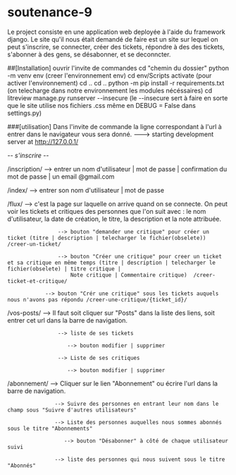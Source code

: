 # soutenance-9

Le project consiste en une application web deployée à l'aide du framework django. Le site qu'il nous était demandé de faire est un site sur lequel on peut s'inscrire, se connecter, créer des tickets, répondre à des des tickets, s'abonner à des gens, se désabonner, et se deconncter.

##[Installation]
ouvrir l'invite de commandes
cd "chemin du dossier"
python -m venv env (creer l'environnement env)
cd env/Scripts
activate (pour activer l'environnement)
cd ..
cd ..
python -m pip install -r requirements.txt (on telecharge dans notre environnement les modules nécéssaires)
cd  litreview
manage.py runserver --insecure (le --insecure sert à faire en sorte que le site utilise nos fichiers .css même en DEBUG = False dans settings.py)

###[utilisation]
Dans l'invite de commande la ligne correspondant à l'url à entrer dans le navigateur vous sera donné. 
---> starting development server at http://127.0.0.1/

*-- s'inscrire --*

/inscription/   --> entrer un nom d'utilisateur | mot de passe | confirmation du mot de passe | un email @gmail.com 

/index/         --> entrer son nom d'utilisateur | mot de passe

/flux/          --> c'est la page sur laquelle on arrive quand on se connecte. On peut voir les tickets et critiques des personnes que l'on suit avec : le nom d'utilisateur, la                     date de création, le titre, la description et la note attribuée. 

                    --> bouton "demander une critique" pour créer un ticket (titre | description | telecharger le fichier(obselete)) /creer-un-ticket/
                    
                    --> bouton "Créer une critique" pour creer un ticket et sa critique en même temps (titre | description | telecharger le fichier(obselete) | titre critique |
                        Note critique | Commentaire critique)  /creer-ticket-et-critique/
                        
                --> bouton "Crér une critique" sous les tickets auquels nous n'avons pas répondu /creer-une-critique/{ticket_id}/
                
                
/vos-posts/     --> Il faut soit cliquer sur "Posts" dans la liste des liens, soit entrer cet url dans la barre de navigation.

                    --> liste de ses tickets
                    
                       --> bouton modifier | supprimer  
                       
                    --> Liste de ses critiques 
                    
                       --> bouton modifier | supprimer
                       
                       
/abonnement/    --> Cliquer sur le lien "Abonnement" ou écrire l'url dans la barre de navigation.

                   --> Suivre des personnes en entrant leur nom dans le champ sous "Suivre d'autres utilisateurs"
                   
                   --> Liste des personnes auquelles nous sommes abonnés sous le titre "Abonnements"
                   
                      --> bouton "Désabonner" à côté de chaque utilisateur suivi
                      
                   --> liste des personnes qui nous suivent sous le titre "Abonnés"
